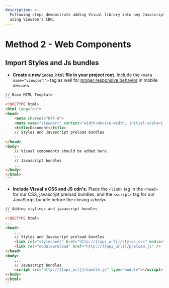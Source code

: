 ```yaml
---
description: >-
  Following steps demonstrate adding Visual library into any Javascript project
  using Viewzen's CDN.
---
```


# Method 2 - Web Components

## Import Styles and Js bundles

* **Create a new `index.html` file in your project root.** Include the `<meta name="viewport">` tag as well for [proper responsive behavior](https://developer.mozilla.org/en-US/docs/Web/HTML/Viewport_meta_tag) in mobile devices.

````html
// Base HTML Template
```
<!DOCTYPE html>
<html lang="en">
<head>
    <meta charset="UTF-8">
    <meta name="viewport" content="width=device-width, initial-scale=1.0">
    <title>Document</title>
    // Styles and Javascript preload bundles
    ...    
</head>
<body>
    // Visual components should be added here.
    ...
    // Javascript bundles
    ...
</body>
</html>
```
````

* **Include Visual's CSS and JS cdn's.** Place the `<link>` tag in the `<head>` for our CSS, javascript preload bundles, and the `<script>` tag for our JavaScript bundle before the closing `</body>`

````html
// Adding stylings and javascript bundles
```
<!DOCTYPE html>
...
<head>
    ...
    // Styles and Javascript preload bundles
    <link rel="stylesheet" href="http://{{api_url}}/styles.css" media="print" onload="this.media='all'" />
    <link rel="modulepreload" href="http://{{api_url}}/preload.js" />
</head>
<body>
    ...
    // Javascript bundles
    <script src="http://{{api_url}}/bundle.js" type="module"></script>
</body>
</html>
```
````

